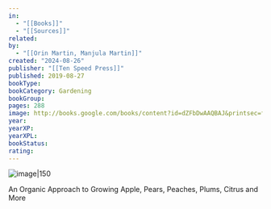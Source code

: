 ```yaml
---
in:
  - "[[Books]]"
  - "[[Sources]]"
related: 
by:
  - "[[Orin Martin, Manjula Martin]]"
created: "2024-08-26"
publisher: "[[Ten Speed Press]]"
published: 2019-08-27
bookType: 
bookCategory: Gardening
bookGroup: 
pages: 288
image: http://books.google.com/books/content?id=dZFbDwAAQBAJ&printsec=frontcover&img=1&zoom=1&edge=curl&source=gbs_api
year: 
yearXP: 
yearXPL: 
bookStatus: 
rating:
---
```


![image|150](http://books.google.com/books/content?id=dZFbDwAAQBAJ&printsec=frontcover&img=1&zoom=1&edge=curl&source=gbs_api)

An Organic Approach to Growing Apple, Pears, Peaches, Plums, Citrus and More